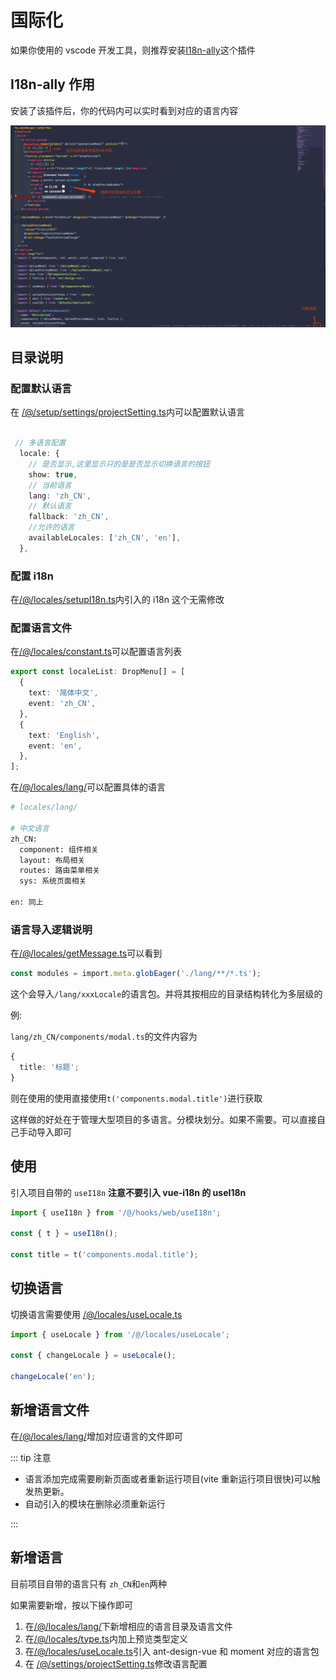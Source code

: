 # 国际化

如果你使用的 vscode 开发工具，则推荐安装[I18n-ally](https://marketplace.visualstudio.com/items?itemName=antfu.i18n-ally)这个插件

## I18n-ally 作用

安装了该插件后，你的代码内可以实时看到对应的语言内容

![](../../images/i18n.png)

## 目录说明

### 配置默认语言

在 [/@/setup/settings/projectSetting.ts](https://github.com/anncwb/vue-vben-admin/tree/main/src/settings/projectSetting.ts)内可以配置默认语言

```ts

 // 多语言配置
  locale: {
    // 是否显示,这里显示只的是是否显示切换语言的按钮
    show: true,
    // 当前语言
    lang: 'zh_CN',
    // 默认语言
    fallback: 'zh_CN',
    //允许的语言
    availableLocales: ['zh_CN', 'en'],
  },

```

### 配置 i18n

在[/@/locales/setupI18n.ts](https://github.com/anncwb/vue-vben-admin/tree/main/src/locales/setupI18n.ts)内引入的 i18n 这个无需修改

### 配置语言文件

在[/@/locales/constant.ts](https://github.com/anncwb/vue-vben-admin/tree/main/src/locales/constant.ts)可以配置语言列表

```ts
export const localeList: DropMenu[] = [
  {
    text: '简体中文',
    event: 'zh_CN',
  },
  {
    text: 'English',
    event: 'en',
  },
];
```

在[/@/locales/lang/](https://github.com/anncwb/vue-vben-admin/tree/main/src/locales/lang)可以配置具体的语言

```bash
# locales/lang/

# 中文语言
zh_CN:
  component: 组件相关
  layout: 布局相关
  routes: 路由菜单相关
  sys: 系统页面相关

en: 同上

```

### 语言导入逻辑说明

在[/@/locales/getMessage.ts](https://github.com/anncwb/vue-vben-admin/tree/main/src/locales/getMessage.ts)可以看到

```ts
const modules = import.meta.globEager('./lang/**/*.ts');
```

这个会导入`/lang/xxxLocale`的语言包。并将其按相应的目录结构转化为多层级的

例:

`lang/zh_CN/components/modal.ts`的文件内容为

```ts
{
  title: '标题';
}
```

则在使用的使用直接使用`t('components.modal.title')`进行获取

这样做的好处在于管理大型项目的多语言。分模块划分。如果不需要。可以直接自己手动导入即可

## 使用

引入项目自带的 `useI18n` **注意不要引入 vue-i18n 的 useI18n**

```ts
import { useI18n } from '/@/hooks/web/useI18n';

const { t } = useI18n();

const title = t('components.modal.title');
```

## 切换语言

切换语言需要使用 [/@/locales/useLocale.ts](https://github.com/anncwb/vue-vben-admin/tree/main/src/locales/useLocale.ts)

```ts
import { useLocale } from '/@/locales/useLocale';

const { changeLocale } = useLocale();

changeLocale('en');
```

## 新增语言文件

在[/@/locales/lang/](https://github.com/anncwb/vue-vben-admin/tree/main/src/locales/lang)增加对应语言的文件即可

::: tip 注意

- 语言添加完成需要刷新页面或者重新运行项目(vite 重新运行项目很快)可以触发热更新。
- 自动引入的模块在删除必须重新运行

:::

## 新增语言

目前项目自带的语言只有 `zh_CN`和`en`两种

如果需要新增，按以下操作即可

1. 在[/@/locales/lang/](https://github.com/anncwb/vue-vben-admin/tree/main/src/locales/lang)下新增相应的语言目录及语言文件
2. 在[/@/locales/type.ts](https://github.com/anncwb/vue-vben-admin/tree/main/src/locales/type.ts)内加上预览类型定义
3. 在[/@/locales/useLocale.ts](https://github.com/anncwb/vue-vben-admin/tree/main/src/hooks/web/useLocale.ts)引入 ant-design-vue 和 moment 对应的语言包
4. 在 [/@/settings/projectSetting.ts](https://github.com/anncwb/vue-vben-admin/tree/main/src/settings/projectSetting.ts)修改语言配置
